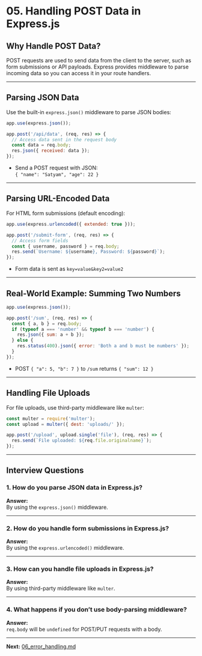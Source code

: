 # 05. Handling POST Data in Express.js

## Why Handle POST Data?

POST requests are used to send data from the client to the server, such as form submissions or API payloads. Express provides middleware to parse incoming data so you can access it in your route handlers.

---

## Parsing JSON Data

Use the built-in `express.json()` middleware to parse JSON bodies:

```javascript
app.use(express.json());

app.post('/api/data', (req, res) => {
  // Access data sent in the request body
  const data = req.body;
  res.json({ received: data });
});
```
- Send a POST request with JSON:  
  `{ "name": "Satyam", "age": 22 }`

---

## Parsing URL-Encoded Data

For HTML form submissions (default encoding):

```javascript
app.use(express.urlencoded({ extended: true }));

app.post('/submit-form', (req, res) => {
  // Access form fields
  const { username, password } = req.body;
  res.send(`Username: ${username}, Password: ${password}`);
});
```
- Form data is sent as `key=value&key2=value2`

---

## Real-World Example: Summing Two Numbers

```javascript
app.use(express.json());

app.post('/sum', (req, res) => {
  const { a, b } = req.body;
  if (typeof a === 'number' && typeof b === 'number') {
    res.json({ sum: a + b });
  } else {
    res.status(400).json({ error: 'Both a and b must be numbers' });
  }
});
```
- POST `{ "a": 5, "b": 7 }` to `/sum` returns `{ "sum": 12 }`

---

## Handling File Uploads

For file uploads, use third-party middleware like `multer`:

```javascript
const multer = require('multer');
const upload = multer({ dest: 'uploads/' });

app.post('/upload', upload.single('file'), (req, res) => {
  res.send(`File uploaded: ${req.file.originalname}`);
});
```

---

## Interview Questions

### 1. How do you parse JSON data in Express.js?
**Answer:**  
By using the `express.json()` middleware.

---

### 2. How do you handle form submissions in Express.js?
**Answer:**  
By using the `express.urlencoded()` middleware.

---

### 3. How can you handle file uploads in Express.js?
**Answer:**  
By using third-party middleware like `multer`.

---

### 4. What happens if you don’t use body-parsing middleware?
**Answer:**  
`req.body` will be `undefined` for POST/PUT requests with a body.

---

**Next:** [06_error_handling.md](./06_error_handling.md)
